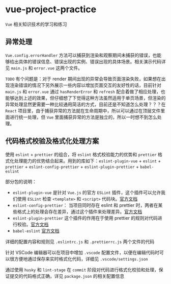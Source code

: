 # vue-project-practice

`Vue` 相关知识技术的学习和练习

## 异常处理
`Vue.config.errorHandler` 方法可以捕获到渲染和观察期间未捕获的错误，也能够给出具体的错误信息、错误出现的实例、错误出现的具体场景。相关演示代码详见 `main.js` 和 `error.vue` 这两个文件。

`TODO` 有个问题是：对于 render 期间出现的异常会导致页面渲染失败，如果想在出现渲染错误的情况下另外展示一些内容以增加页面交互的友好性的话，目前针对 `main.js` 和 `error.vue` 通过 `hasRenderError` 和 `refresh` 配合着做了相应处理，也能够达到上述的效果，但仔细想了下觉得这种方法虽然适用于单页场景，但渲染的异常处理显然更需要一种比较通用简洁的方式，目前还是不知道怎么处理？？？在 `React` 项目里，由于捕获异常的方法就在生命周期中，所以可以通过在顶层文件里面进行统一处理，但 `Vue` 里面捕获异常的方法是独立的，所以一时想不到怎么处理。

## 代码格式校验及格式化处理方案
使用 `eslint` + `prettier` 的组合，将 `eslint` 格式校验能力的优势和 `prettier` 格式化处理能力的优势结合起来。用到的库如下：`eslint-plugin-vue` + `eslint` + `prettier` + `eslint-config-prettier` + `eslint-plugin-prettier` + `babel-eslint`

  部分包的说明：
  - `eslint-plugin-vue` 是针对 `Vue.js` 的官方 `ESLint` 插件，这个插件可以允许我们使用 `ESLint` 检查 `<template>` 和 `<script>` 代码块。[官方文档](https://eslint.vuejs.org/)
  - `eslint-config-prettier`： 当项目同时存在 eslint 和 prettier 时，两者在某些格式上的处理会存在差异，通过这个插件来处理差异。[官方文档](https://github.com/prettier/eslint-config-prettier/)
  - `eslint-plugin-prettier` 这个插件的作用在于使用 prettier 的规则对代码进行校验。[官方文档](https://github.com/prettier/eslint-plugin-prettier)
  - `babel-eslint` [官方文档](https://github.com/babel/babel-eslint)

详细的配置内容和规则见 `.eslintrc.js` 和 `.prettierrc.js` 两个文件的代码

针对 VSCode 编辑器可以在项目中增加 `.vscode` 配置文件，以便在编辑代码时可以很方便地通过保存来实时格式化代码，详细见 `.vscode/settings.json`

通过使用 `husky` 和 `lint-stage` 在 `commit` 阶段对代码进行格式化校验和处理，保证提交的代码格式正确，详见 `package.json` 的相关配置信息